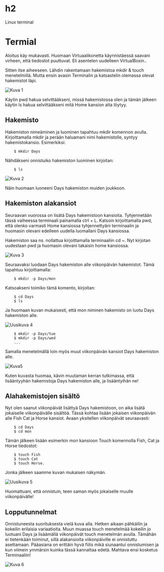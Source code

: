 # h2
Linux terminal

# Termial

Aloitus käy mukavasti. Huomaan Virtuaalikonetta käynnistäessä saavani virheen, että tiedostot puuttuvat. Eli asentelen uudelleen VirtualBoxin..

Sitten itse aiheeseen. Lähdin rakentamaan hakemistoa mkdir & touch menetelmillä. Mutta ensin avasin Terminalin ja katsastelin olemassa olevat hakemistot läpi. 

![Kuva 1](https://user-images.githubusercontent.com/100162043/213856476-d8308e8d-bf2e-4457-9778-a307bf8400a6.jpg)


Käytin pwd hakua selvittääkseni, missä hakemistossa olen ja tämän jälkeen käytin ls hakua selvittääkseni mitä Home kansion alta löytyy. 

## Hakemisto

Hakemiston nimeäminen ja luominen tapahtuu mkdir komennon avulla. Kirjoittamalla mkdir ja perään haluamani nimi hakemistolle, syntyy hakemistokansio. Esimerkiksi:

        $ mkdir Days 
        
Nähdäkseni onnistuiko hakemiston luominen kirjoitan:

        $ ls
        
![Kuva 2](https://user-images.githubusercontent.com/100162043/213856559-f48e3413-12f7-49be-a02d-01b235879d50.jpg)


Näin huomaan luoneeni Days hakemiston muiden joukkoon. 

## Hakemiston alakansiot

Seuraavan vuorossa on lisätä Days hakemistoon kansioita. Tyhjennetään tässä vaiheessa terminaali painamalla ctrl + L. 
Katsoin kirjoittamalla pwd, että olenko varmasti Home kansiossa tyhjennettyäni terminaalin ja huomasin olevani edelleen uudella luomallani Days kansiossa. 

Hakemiston saa ns. nollattua kirjoittamalla terminaaliin cd ~. Nyt kirjotan uudestaan pwd ja huomasin olevani takaisin home kansiossa. 

![Kuva 3](https://user-images.githubusercontent.com/100162043/213856614-8b5029f9-236b-4e57-ab58-178f7192f4c5.jpg)


Seuraavaksi luodaan Days hakemiston alle viikonpäivän hakemistot. Tämä tapahtuu kirjoittamalla: 

        $ mkdir -p Days/mon

Katsoakseni toimiko tämä komento, kirjoitan: 

        $ cd Days
        $ ls
        
Ja huomaan kuvan mukaisesti, että mon niminen hakemisto on luotu Days hakemiston alle. 

![Uusikuva 4](https://user-images.githubusercontent.com/100162043/213856694-ea206993-d4e7-450b-a6d6-524effdc0bb5.jpg)




        $ mkdir -p Days/tue
        $ mkdir -p Days/wed
        ...
        
Samalla menetelmällä loin myös muut viikonpäivän kansiot Days hakemiston alle. 

![Kuva5](https://user-images.githubusercontent.com/100162043/213856975-6b3f1c31-c72c-44b3-a70e-76b5b4ca7e7d.jpg)


Kuten kuvasta huomaa, kävin muutaman kerran tutkimassa, että lisääntyyhän hakemistoja Days hakemiston alle, ja lisääntyihän ne!

## Alahakemistojen sisältö

Nyt olen saanut viikonpäivät lisättyä Days hakemistoon, on aika lisätä jokaiselle viikonpäivälle sisältöä. Tässä kohtaa lisään jokaisen viikonpäivän alle
Fish Cat ja Horse kansiot. Avaan yksitellen viikonpäivät seuraavasti: 

        $ cd Days
        $ cd mon
        
Tämän jälkeen lisään esimerkin mon kansioon Touch komennolla Fish, Cat ja Horse tiedostot: 

        $ touch Fish
        $ touch Cat
        $ touch Horse.
        
Jonka jälkeen saamme kuvan mukaisen näkymän. 

![Uusikuva 5](https://user-images.githubusercontent.com/100162043/213857118-7bb0ba04-5537-4ca3-9820-85c002bb021e.jpg)


Huomattuani, että onnistuin, teen saman myös jokaiselle muulle viikonpäivälle!

## Lopputunnelmat

Onnistuneesta suorituksesta vielä kuva alla. Hetken aikaan pähkäilin ja kokeilin erilaisia variaatioita. Muun muassa touch menetelmää kokeilin jo luotuani Days
ja lisäämällä viikonpäivät touch menetelmän avulla. Tämähän ei tietenkään toiminut, sillä alakansioita viikonpäiville ei onnistuttu asettamaan. Pääasiana on 
erittäin hyvä fiilis mikä siunaantui onnistumisen ja kun viimein ymmärsin kuinka tässä kannattaa edetä. Mahtava ensi kosketus Terminaaliin!

![Kuva 6](https://user-images.githubusercontent.com/100162043/213857212-7480a6da-dafc-4179-a321-5f3af2059e3a.jpg)

       
